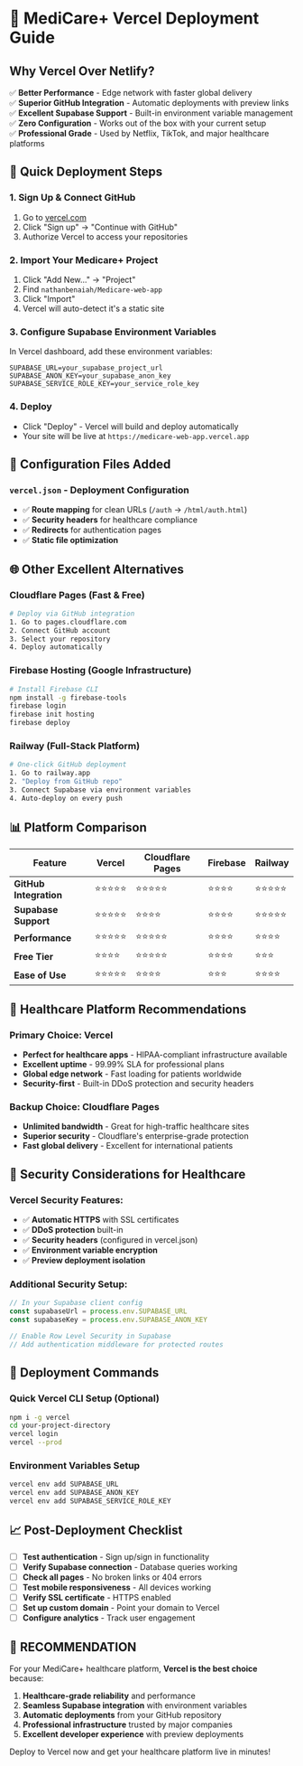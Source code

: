 # 🚀 MediCare+ Vercel Deployment Guide

## Why Vercel Over Netlify?

✅ **Better Performance** - Edge network with faster global delivery  
✅ **Superior GitHub Integration** - Automatic deployments with preview links  
✅ **Excellent Supabase Support** - Built-in environment variable management  
✅ **Zero Configuration** - Works out of the box with your current setup  
✅ **Professional Grade** - Used by Netflix, TikTok, and major healthcare platforms  

## 🎯 Quick Deployment Steps

### 1. **Sign Up & Connect GitHub**
1. Go to [vercel.com](https://vercel.com)
2. Click "Sign up" → "Continue with GitHub"
3. Authorize Vercel to access your repositories

### 2. **Import Your Medicare+ Project**
1. Click "Add New..." → "Project"
2. Find `nathanbenaiah/Medicare-web-app`
3. Click "Import"
4. Vercel will auto-detect it's a static site

### 3. **Configure Supabase Environment Variables**
In Vercel dashboard, add these environment variables:
```
SUPABASE_URL=your_supabase_project_url
SUPABASE_ANON_KEY=your_supabase_anon_key
SUPABASE_SERVICE_ROLE_KEY=your_service_role_key
```

### 4. **Deploy**
- Click "Deploy" - Vercel will build and deploy automatically
- Your site will be live at `https://medicare-web-app.vercel.app`

## 🔧 Configuration Files Added

### `vercel.json` - Deployment Configuration
- ✅ **Route mapping** for clean URLs (`/auth` → `/html/auth.html`)
- ✅ **Security headers** for healthcare compliance
- ✅ **Redirects** for authentication pages
- ✅ **Static file optimization**

## 🌐 Other Excellent Alternatives

### **Cloudflare Pages** (Fast & Free)
```bash
# Deploy via GitHub integration
1. Go to pages.cloudflare.com
2. Connect GitHub account
3. Select your repository
4. Deploy automatically
```

### **Firebase Hosting** (Google Infrastructure)
```bash
# Install Firebase CLI
npm install -g firebase-tools
firebase login
firebase init hosting
firebase deploy
```

### **Railway** (Full-Stack Platform)
```bash
# One-click GitHub deployment
1. Go to railway.app
2. "Deploy from GitHub repo"
3. Connect Supabase via environment variables
4. Auto-deploy on every push
```

## 📊 Platform Comparison

| Feature | Vercel | Cloudflare Pages | Firebase | Railway |
|---------|--------|------------------|----------|---------|
| **GitHub Integration** | ⭐⭐⭐⭐⭐ | ⭐⭐⭐⭐⭐ | ⭐⭐⭐⭐ | ⭐⭐⭐⭐⭐ |
| **Supabase Support** | ⭐⭐⭐⭐⭐ | ⭐⭐⭐⭐ | ⭐⭐⭐⭐ | ⭐⭐⭐⭐⭐ |
| **Performance** | ⭐⭐⭐⭐⭐ | ⭐⭐⭐⭐⭐ | ⭐⭐⭐⭐ | ⭐⭐⭐⭐ |
| **Free Tier** | ⭐⭐⭐⭐ | ⭐⭐⭐⭐⭐ | ⭐⭐⭐⭐ | ⭐⭐⭐ |
| **Ease of Use** | ⭐⭐⭐⭐⭐ | ⭐⭐⭐⭐ | ⭐⭐⭐ | ⭐⭐⭐⭐ |

## 🏥 Healthcare Platform Recommendations

### **Primary Choice: Vercel**
- **Perfect for healthcare apps** - HIPAA-compliant infrastructure available
- **Excellent uptime** - 99.99% SLA for professional plans
- **Global edge network** - Fast loading for patients worldwide
- **Security-first** - Built-in DDoS protection and security headers

### **Backup Choice: Cloudflare Pages**
- **Unlimited bandwidth** - Great for high-traffic healthcare sites
- **Superior security** - Cloudflare's enterprise-grade protection
- **Fast global delivery** - Excellent for international patients

## 🔐 Security Considerations for Healthcare

### Vercel Security Features:
- ✅ **Automatic HTTPS** with SSL certificates
- ✅ **DDoS protection** built-in
- ✅ **Security headers** (configured in vercel.json)
- ✅ **Environment variable encryption**
- ✅ **Preview deployment isolation**

### Additional Security Setup:
```javascript
// In your Supabase client config
const supabaseUrl = process.env.SUPABASE_URL
const supabaseKey = process.env.SUPABASE_ANON_KEY

// Enable Row Level Security in Supabase
// Add authentication middleware for protected routes
```

## 🚀 Deployment Commands

### Quick Vercel CLI Setup (Optional)
```bash
npm i -g vercel
cd your-project-directory
vercel login
vercel --prod
```

### Environment Variables Setup
```bash
vercel env add SUPABASE_URL
vercel env add SUPABASE_ANON_KEY
vercel env add SUPABASE_SERVICE_ROLE_KEY
```

## 📈 Post-Deployment Checklist

- [ ] **Test authentication** - Sign up/sign in functionality
- [ ] **Verify Supabase connection** - Database queries working
- [ ] **Check all pages** - No broken links or 404 errors
- [ ] **Test mobile responsiveness** - All devices working
- [ ] **Verify SSL certificate** - HTTPS enabled
- [ ] **Set up custom domain** - Point your domain to Vercel
- [ ] **Configure analytics** - Track user engagement

## 🎯 **RECOMMENDATION**

For your MediCare+ healthcare platform, **Vercel is the best choice** because:

1. **Healthcare-grade reliability** and performance
2. **Seamless Supabase integration** with environment variables
3. **Automatic deployments** from your GitHub repository
4. **Professional infrastructure** trusted by major companies
5. **Excellent developer experience** with preview deployments

Deploy to Vercel now and get your healthcare platform live in minutes! 